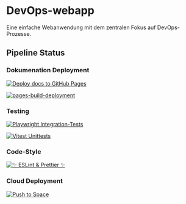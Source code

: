 # DevOps-webapp

Eine einfache Webanwendung mit dem zentralen Fokus auf DevOps-Prozesse.

## Pipeline Status

### Dokumenation Deployment

[![Deploy docs to GitHub Pages](https://github.com/mnaray/DevOps-webapp/actions/workflows/deploy-docs.yml/badge.svg)](https://github.com/mnaray/DevOps-webapp/actions/workflows/deploy-docs.yml)

[![pages-build-deployment](https://github.com/mnaray/DevOps-webapp/actions/workflows/pages/pages-build-deployment/badge.svg)](https://github.com/mnaray/DevOps-webapp/actions/workflows/pages/pages-build-deployment)

### Testing

[![Playwright Integration-Tests](https://github.com/mnaray/DevOps-webapp/actions/workflows/integration-tests.yml/badge.svg)](https://github.com/mnaray/DevOps-webapp/actions/workflows/integration-tests.yml)

[![Vitest Unittests](https://github.com/mnaray/DevOps-webapp/actions/workflows/unittests.yml/badge.svg)](https://github.com/mnaray/DevOps-webapp/actions/workflows/unittests.yml)

### Code-Style

[![✨ ESLint & Prettier ✨](https://github.com/mnaray/DevOps-webapp/actions/workflows/code-styling.yml/badge.svg)](https://github.com/mnaray/DevOps-webapp/actions/workflows/code-styling.yml)

### Cloud Deployment

[![Push to Space](https://github.com/mnaray/DevOps-webapp/actions/workflows/deploy-micro.yml/badge.svg)](https://github.com/mnaray/DevOps-webapp/actions/workflows/deploy-micro.yml)
